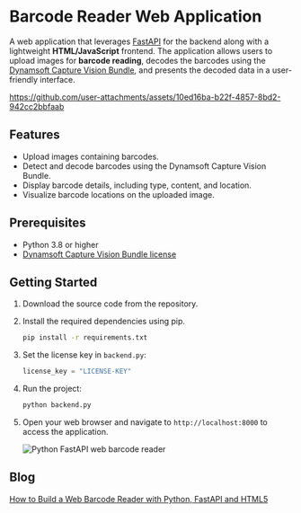 # Barcode Reader Web Application 
A web application that leverages [FastAPI](https://pypi.org/project/fastapi/) for the backend along with a lightweight **HTML/JavaScript** frontend. The application allows users to upload images for **barcode reading**, decodes the barcodes using the [Dynamsoft Capture Vision Bundle](https://pypi.org/project/dynamsoft-capture-vision-bundle/), and presents the decoded data in a user-friendly interface.

https://github.com/user-attachments/assets/10ed16ba-b22f-4857-8bd2-942cc2bbfaab

## Features

- Upload images containing barcodes.
- Detect and decode barcodes using the Dynamsoft Capture Vision Bundle.
- Display barcode details, including type, content, and location.
- Visualize barcode locations on the uploaded image.

## Prerequisites

- Python 3.8 or higher
- [Dynamsoft Capture Vision Bundle license](https://www.dynamsoft.com/customer/license/trialLicense/?product=dcv&package=cross-platform)

## Getting Started
1. Download the source code from the repository.
2. Install the required dependencies using pip. 

    ```bash
    pip install -r requirements.txt
    ```

3. Set the license key in `backend.py`:

    ```python
    license_key = "LICENSE-KEY"
    ```

4. Run the project:
    
    ```bash
    python backend.py
    ```

5. Open your web browser and navigate to `http://localhost:8000` to access the application.
    
    ![Python FastAPI web barcode reader](https://www.dynamsoft.com/codepool/img/2025/04/python-fastapi-web-barcode-reader.png)

## Blog
[How to Build a Web Barcode Reader with Python, FastAPI and HTML5](https://www.dynamsoft.com/codepool/python-fastapi-uvicorn-web-barcode-reader.html)
